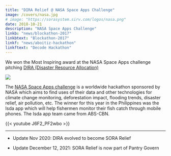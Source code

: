 ```yaml
---
title: "DIRA Relief @ NASA Space Apps Challenge"
image: /covers/nasa.jpg
# image: "https://sorasystem.sirv.com/logos/nasa.png"
date: 2018-10-21
description: "NASA Space Apps Challenge"
linkb: "news/blockathon-2017"
linkbtext: "Blockathon-2017"
linkf: "news/aboitiz-hackathon"
linkftext: "Decode Hackathon"
---
```


We won the Most Inspiring award at the NASA Space Apps challenge pitching [DIRA (Disaster Resource Allocation)](https://2018.spaceappschallenge.org/challenges/volcanoes-icebergs-and-asteroids-oh-my/dont-forget-can-opener/teams/dira/members) 

![](https://sorasystem.sirv.com/logos/nasa.png)

The [NASA Space Apps challenge](http://spaceapps.co) is a worldwide hackathon sponsored by NASA which aims to find uses of their data and other technologies for climate change monitoring, deforestation impact, flooding trends, disaster relief, air pollution, etc. The winner for this year in the Philippines was the Isda app which will help fishermen monitor their fish catch through mobile phones. The Isda app team came from ABS-CBN. 


{{< youtube J6F2_PF2wbo >}}

---
- Update Nov 2020: DIRA evolved to become SORA Relief

- Update December 12, 2021: SORA Relief is now part of Pantry Govern
